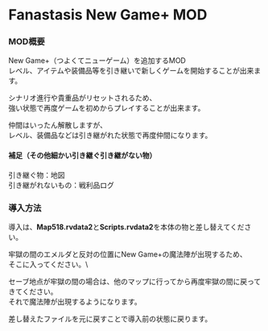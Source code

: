 # Fanastasis New Game+ MOD

### MOD概要
New Game+（つよくてニューゲーム）を追加するMOD\
レベル、アイテムや装備品等を引き継いで新しくゲームを開始することが出来ます。

シナリオ進行や貴重品がリセットされるため、\
強い状態で再度ゲームを初めからプレイすることが出来ます。

仲間はいったん解散しますが、\
レベル、装備品などは引き継がれた状態で再度仲間になります。

#### 補足（その他細かい引き継ぐ引き継がない物）
引き継ぐ物：地図\
引き継がれないもの：戦利品ログ

### 導入方法
導入は、**Map518.rvdata2**と**Scripts.rvdata2**を本体の物と差し替えてください。

牢獄の間のエメルダと反対の位置にNew Game+の魔法陣が出現するため、\
そこに入ってください。\

セーブ地点が牢獄の間の場合は、他のマップに行ってから再度牢獄の間に戻ってきてください。\
それで魔法陣が出現するようになります。

差し替えたファイルを元に戻すことで導入前の状態に戻ります。
